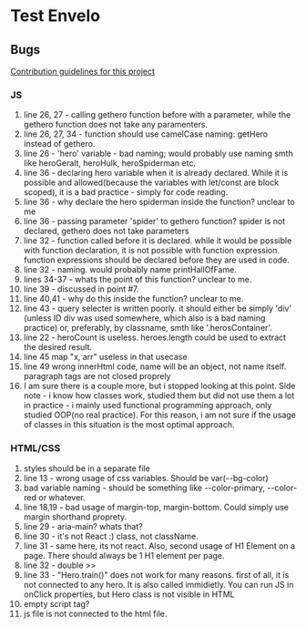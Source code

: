 # Test Envelo

## Bugs

[Contribution guidelines for this project](task.png)

### JS

1. line 26, 27 - calling gethero function before with a parameter, while the gethero function does not take any paramenters.
2. line 26, 27, 34 - function should use camelCase naming: getHero instead of gethero.
3. line 26 - 'hero' variable - bad naming; would probably use naming smth like heroGeralt, heroHulk, heroSpiderman etc.
4. line 36 - declaring hero variable when it is already declared. While it is possible and allowed(because the variables with let/const are block scoped), it is a bad practice - simply for code reading.
5. line 36 - why declare the hero spiderman inside the function? unclear to me
6. line 36 - passing parameter 'spider' to gethero function? spider is not declared, gethero does not take parameters
7. line 32 - function called before it is declared. while it would be possible with function declaration, it is not possible with function expression. function expressions should be declared before they are used in code.
8. line 32 - naming. would probably name printHallOfFame.
9. lines 34-37 - whats the point of this function? unclear to me.
10. line 39 - discussed in point #7.
11. line 40,41 - why do this inside the function? unclear to me.
12. line 43 - query selecter is written poorly. it should either be simply 'div' (unless ID div was used somewhere, which also is a bad naming practice) or, preferably, by classname, smth like '.herosContainer'.
13. line 22 - heroCount is useless. heroes.length could be used to extract the desired result.
14. line 45 map "x, arr" useless in that usecase
15. line 49 wrong innerHtml code, name will be an object, not name itself. paragraph tags are not closed proprely
16. I am sure there is a couple more, but i stopped looking at this point. Side note - i know how classes work, studied them but did not use them a lot in practice - i mainly used functional programming approach, only studied OOP(no real practice). For this reason, i am not sure if the usage of classes in this situation is the most optimal approach.

### HTML/CSS

1. styles should be in a separate file
2. line 13 - wrong usage of css variables. Should be var(--bg-color)
3. bad variable naming - should be something like --color-primary, --color-red or whatever.
4. line 18,19 - bad usage of margin-top, margin-bottom. Could simply use margin shorthand proprety.
5. line 29 - aria-main? whats that?
6. line 30 - it's not React :) class, not className.
7. line 31 - same here, its not react. Also, second usage of H1 Element on a page. There should always be 1 H1 element per page.
8. line 32 - double >>
9. line 33 - "Hero.train()" does not work for many reasons. first of all, it is not connected to any hero. It is also called immidietly. You can run JS in onClick properties, but Hero class is not visible in HTML
10. empty script tag?
11. js file is not connected to the html file.
